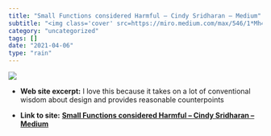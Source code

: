 ```yaml
---
title: "Small Functions considered Harmful – Cindy Sridharan – Medium"
subtitle: "<img class='cover' src=https://miro.medium.com/max/546/1*Mh46Hv7CEkfVc_SKlA0d1w.png>"
category: "uncategorized"
tags: []
date: "2021-04-06"
type: "rain"
---
```

<img class="cover" src=https://miro.medium.com/max/546/1*Mh46Hv7CEkfVc_SKlA0d1w.png>



* **Web site excerpt:** I love this because it takes on a lot of conventional wisdom about design and provides reasonable counterpoints

* **Link to site:** **[Small Functions considered Harmful – Cindy Sridharan – Medium](https://medium.com/@copyconstruct/small-functions-considered-harmful-91035d316c29)**